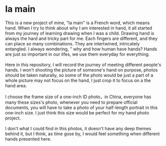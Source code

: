 # la main
This is a new project of mine, "la main" is a French word, which means hand. When I try to think about why I am interested in hand, it all started from my journey of learning drawing when I was a child. Drawing hand is always the hard and tricky part for me. Each fingers are different, and they can place so many combinations. They are intertwined, intricately entangled. I always wondering, " why and how human have hands? Hands are just so important in our lifes, we use them everyday for everything. \
\
Here in this repository, I will record the journey of meeting different people's hands. I won't shooting the picture of someone's hand on purpose, photos should be taken naturally, so some of the photo would be just a part of a whole picture may not focus on the hand, I just crop it to focus on a the hand area.\
\
I choose the frame size of a one-inch ID photo，in China, everyone has many these sizes's photo, whenever you need to prepare official documents, you will have to take a photo of your half-length portrait in this one-inch size. I just think this size would be perfect for my hand photo project.\
\
I don't what I could find in this photos, it doesn't have any deep themes behind it, but I think, as time gose by, I would feel something when different hands presented here. 
